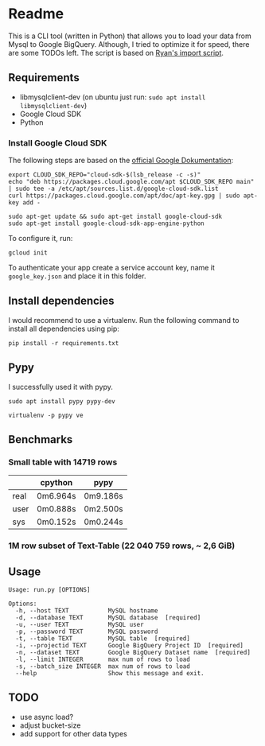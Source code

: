 # Readme
This is a CLI tool (written in Python) that allows you to load your data from Mysql to Google BigQuery. Although, I tried to optimize it for speed, there are some TODOs left. The script is based on [Ryan's import script](http://stackoverflow.com/a/28049671/609712).

## Requirements

 * libmysqlclient-dev (on ubuntu just run: `sudo apt install libmysqlclient-dev`)
 * Google Cloud SDK
 * Python

### Install Google Cloud SDK
The following steps are based on the [official Google Dokumentation](https://cloud.google.com/sdk/docs/#deb):

```
export CLOUD_SDK_REPO="cloud-sdk-$(lsb_release -c -s)"
echo "deb https://packages.cloud.google.com/apt $CLOUD_SDK_REPO main" | sudo tee -a /etc/apt/sources.list.d/google-cloud-sdk.list
curl https://packages.cloud.google.com/apt/doc/apt-key.gpg | sudo apt-key add -

sudo apt-get update && sudo apt-get install google-cloud-sdk
sudo apt-get install google-cloud-sdk-app-engine-python
```

To configure it, run:
```
gcloud init
```

To authenticate your app create a service account key, name it `google_key.json` and place it in this folder.

## Install dependencies
I would recommend to use a virtualenv. Run the following command to install all dependencies using pip:

```
pip install -r requirements.txt
```
## Pypy
I successfully used it with pypy.
```
sudo apt install pypy pypy-dev
```

```
virtualenv -p pypy ve
```
## Benchmarks

### Small table with 14719 rows

|      | cpython  | pypy     |
|------|----------|----------|
| real | 0m6.964s | 0m9.186s |
| user | 0m0.888s | 0m2.500s |
| sys  | 0m0.152s | 0m0.244s |

### 1M row subset of Text-Table (22 040 759 rows, ~ 2,6 GiB)




## Usage
```
Usage: run.py [OPTIONS]

Options:
  -h, --host TEXT           MySQL hostname
  -d, --database TEXT       MySQL database  [required]
  -u, --user TEXT           MySQL user
  -p, --password TEXT       MySQL password
  -t, --table TEXT          MySQL table  [required]
  -i, --projectid TEXT      Google BigQuery Project ID  [required]
  -n, --dataset TEXT        Google BigQuery Dataset name  [required]
  -l, --limit INTEGER       max num of rows to load
  -s, --batch_size INTEGER  max num of rows to load
  --help                    Show this message and exit.
```


## TODO
 - use async load?
 - adjust bucket-size
 - add support for other data types
